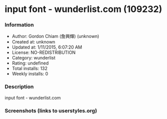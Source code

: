 # input font - wunderlist.com (109232)

### Information
- Author: Gordon Chiam (詹興輝) (unknown)
- Created at: unknown
- Updated at: 1/11/2015, 6:07:20 AM
- License: NO-REDISTRIBUTION
- Category: wunderlist
- Rating: undefined
- Total installs: 132
- Weekly installs: 0


### Description
input font - wunderlist.com


### Screenshots (links to userstyles.org)



